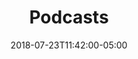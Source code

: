 ---
translationKey: "podcasts"
title: "Podcasts"
date: 2018-07-23T11:42:00-05:00
description: "podcast"
---